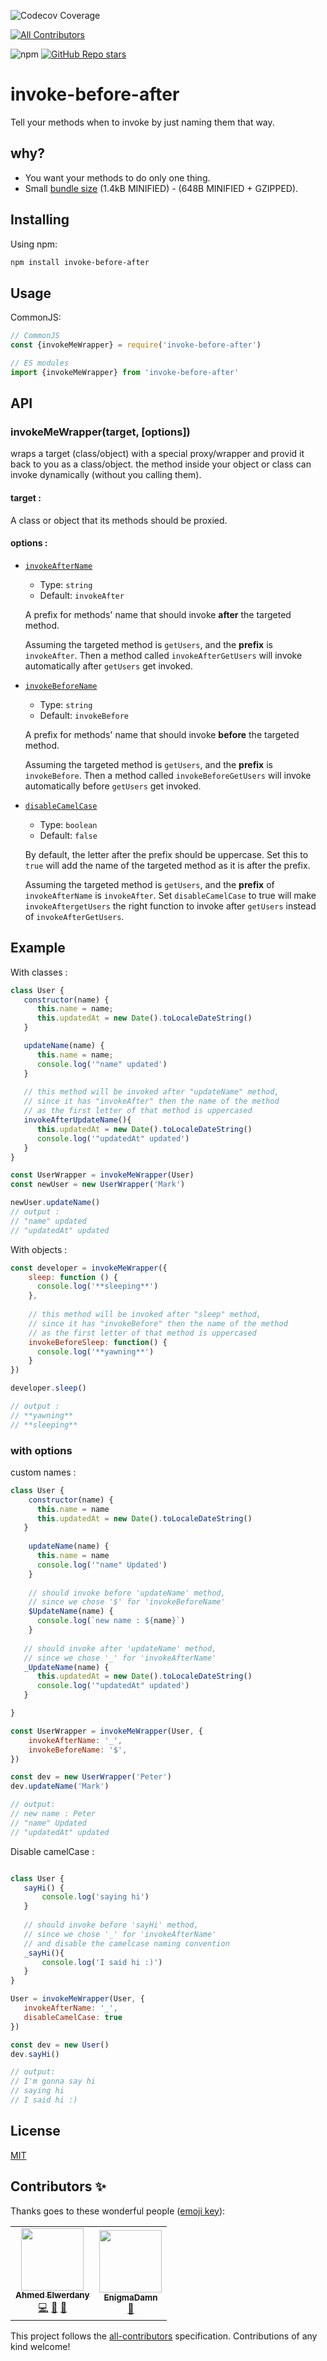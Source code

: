 ![Codecov Coverage](https://img.shields.io/codecov/c/github/AhmedElwerdany/invoke-before-after)
<!-- ALL-CONTRIBUTORS-BADGE:START - Do not remove or modify this section -->
[![All Contributors](https://img.shields.io/badge/all_contributors-2-orange.svg?style=flat-square)](#contributors-)
<!-- ALL-CONTRIBUTORS-BADGE:END -->
![npm](https://img.shields.io/npm/v/invoke-before-after)
<a href="https://github.com/AhmedElwerdany/invoke-before-after">![GitHub Repo stars](https://img.shields.io/github/stars/AhmedElwerdany/invoke-before-after?style=social) </a>

# invoke-before-after
Tell your methods when to invoke by just naming them that way.

## why?
- You want your methods to do only one thing.
- Small <a href="https://bundlephobia.com/package/invoke-before-after@1.3.2">bundle size</a> (1.4kB MINIFIED) - (648B MINIFIED + GZIPPED).

## Installing
Using npm:

```bash
npm install invoke-before-after
```

## Usage
CommonJS: 
```js
// CommonJS
const {invokeMeWrapper} = require('invoke-before-after')

// ES modules
import {invokeMeWrapper} from 'invoke-before-after'
```

## API
### invokeMeWrapper(target, [options])

wraps a target (class/object) with a special proxy/wrapper and provid it back to you as a class/object.
the method inside your object or class can invoke dynamically (without you calling them).

#### target : 
A class or object that its methods should be proxied.

#### <a name="invokeMeWrapper-options">options</a> : 

- <a href='#custom-names'>`invokeAfterName`</a>

  - Type: `string`
  - Default: `invokeAfter`
  
  A prefix for methods' name that should invoke **after** the targeted method.
  
  Assuming the targeted method is `getUsers`, and the **prefix** is `invokeAfter`. Then a method called `invokeAfterGetUsers` will invoke automatically after `getUsers` get invoked.
  
- <a href='#custom-names'>`invokeBeforeName`</a>

  - Type: `string`
  - Default: `invokeBefore`
  
  A prefix for methods' name that should invoke **before** the targeted method.
  
  Assuming the targeted method is `getUsers`, and the **prefix** is `invokeBefore`. Then a method called `invokeBeforeGetUsers` will invoke automatically before `getUsers` get invoked.

- <a href="#disable-camelcase">`disableCamelCase`</a>

  - Type: `boolean`
  - Default: `false`
  
  By default, the letter after the prefix should be uppercase. Set this to `true` will add the name of the targeted method as it is after the prefix.
  
  Assuming the targeted method is `getUsers`, and the **prefix** of `invokeAfterName` is `invokeAfter`.
  Set `disableCamelCase` to true will make `invokeAftergetUsers` the right function to invoke after `getUsers` instead of `invokeAfterGetUsers`.

## Example
With classes :
```javascript
class User {
   constructor(name) {
      this.name = name;
      this.updatedAt = new Date().toLocaleDateString()
   }

   updateName(name) {
      this.name = name;
      console.log('"name" updated')
   }
   
   // this method will be invoked after "updateName" method,
   // since it has "invokeAfter" then the name of the method
   // as the first letter of that method is uppercased
   invokeAfterUpdateName(){
      this.updatedAt = new Date().toLocaleDateString()
      console.log('"updatedAt" updated')
   }
}

const UserWrapper = invokeMeWrapper(User)
const newUser = new UserWrapper('Mark')

newUser.updateName()
// output : 
// "name" updated
// "updatedAt" updated

```

With objects :

```javascript
const developer = invokeMeWrapper({
    sleep: function () {
      console.log('**sleeping**')
    },
    
    // this method will be invoked after "sleep" method,
    // since it has "invokeBefore" then the name of the method
    // as the first letter of that method is uppercased
    invokeBeforeSleep: function() {
      console.log('**yawning**')
    }
})

developer.sleep()

// output : 
// **yawning**
// **sleeping**
```

### with options

<span id="custom-names">custom names :</span>
```javascript
class User {
    constructor(name) {
      this.name = name
      this.updatedAt = new Date().toLocaleDateString()
   }
   
    updateName(name) {
      this.name = name
      console.log('"name" Updated')
    }
    
    // should invoke before 'updateName' method,
    // since we chose '$' for 'invokeBeforeName' 
    $UpdateName(name) {
      console.log(`new name : ${name}`)
    }
   
   // should invoke after 'updateName' method,
   // since we chose '_' for 'invokeAfterName' 
   _UpdateName(name) {
      this.updatedAt = new Date().toLocaleDateString()
      console.log('"updatedAt" updated')
   }

}

const UserWrapper = invokeMeWrapper(User, {
    invokeAfterName: '_',
    invokeBeforeName: '$',
})

const dev = new UserWrapper('Peter')
dev.updateName('Mark')

// output: 
// new name : Peter
// "name" Updated
// "updatedAt" updated
```

<span id="disable-camelcase">Disable camelCase :</span>
```javascript

class User {
   sayHi() {
       console.log('saying hi')
   }
   
   // should invoke before 'sayHi' method,
   // since we chose '_' for 'invokeAfterName' 
   // and disable the camelcase naming convention
   _sayHi(){
       console.log('I said hi :)')
   }
}

User = invokeMeWrapper(User, {
   invokeAfterName: '_',
   disableCamelCase: true
})

const dev = new User()
dev.sayHi()

// output: 
// I'm gonna say hi
// saying hi
// I said hi :)
```

## License

[MIT](LICENSE)
## Contributors ✨

Thanks goes to these wonderful people ([emoji key](https://allcontributors.org/docs/en/emoji-key)):

<!-- ALL-CONTRIBUTORS-LIST:START - Do not remove or modify this section -->
<!-- prettier-ignore-start -->
<!-- markdownlint-disable -->
<table>
  <tr>
    <td align="center"><a href="https://github.com/AhmedElwerdany"><img src="https://avatars.githubusercontent.com/u/9258083?v=4?s=100" width="100px;" alt=""/><br /><sub><b>Ahmed Elwerdany</b></sub></a><br /><a href="https://github.com/AhmedElwerdany/invoke-before-after/commits?author=AhmedElwerdany" title="Code">💻</a> <a href="https://github.com/AhmedElwerdany/invoke-before-after/issues?q=author%3AAhmedElwerdany" title="Bug reports">🐛</a> <a href="#maintenance-AhmedElwerdany" title="Maintenance">🚧</a></td>
    <td align="center"><a href="https://github.com/EnigmaDamn"><img src="https://avatars.githubusercontent.com/u/86964602?v=4?s=100" width="100px;" alt=""/><br /><sub><b>EnigmaDamn</b></sub></a><br /><a href="https://github.com/AhmedElwerdany/invoke-before-after/commits?author=EnigmaDamn" title="Documentation">📖</a></td>
  </tr>
</table>

<!-- markdownlint-restore -->
<!-- prettier-ignore-end -->

<!-- ALL-CONTRIBUTORS-LIST:END -->

This project follows the [all-contributors](https://github.com/all-contributors/all-contributors) specification. Contributions of any kind welcome!